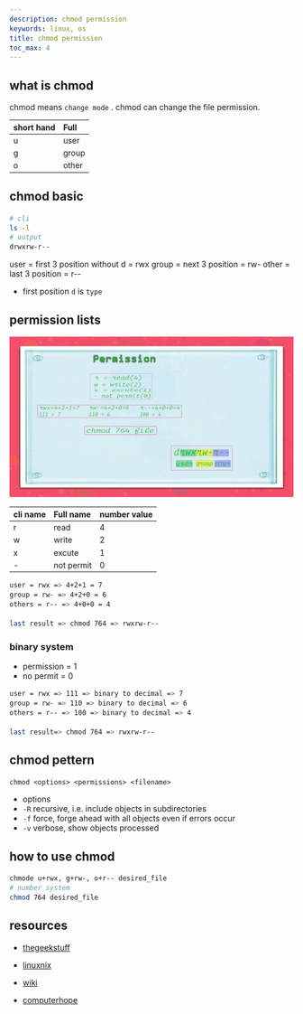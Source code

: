 ```yaml
---
description: chmod permission
keywords: linux, os
title: chmod permission
toc_max: 4
---
```


## what is chmod

chmod means `change mode` . chmod can change the file permission.

| short hand     | Full     |
| :------------- | :------------- |
| u      | user    |
| g | group|
| o | other |

## chmod basic

```bash
# cli
ls -l
# output
drwxrw-r--
```

user = first 3 position without d = rwx
group = next 3 position = rw-
other = last 3 position = r--

* first position `d` is `type`

## permission lists

![img](./img/permission.png)

| cli name     | Full name     | number value |
| :------------- | :------------- | ------|
| r      | read       | 4 |
| w     | write       | 2 |
| x      | excute       | 1 |
| -      | not permit       | 0|

```bash
user = rwx => 4+2+1 = 7
group = rw- => 4+2+0 = 6
others = r-- => 4+0+0 = 4

last result => chmod 764 => rwxrw-r--
```

### binary system

* permission = 1
* no permit = 0

```bash
user = rwx => 111 => binary to decimal => 7
group = rw- => 110 => binary to decimal => 6
others = r-- => 100 => binary to decimal => 4

last result=> chmod 764 => rwxrw-r--
```

## chmod pettern

`chmod <options> <permissions> <filename>`

* options
 * `-R` recursive, i.e. include objects in subdirectories
 * `-f` force, forge ahead with all objects even if errors occur
 * `-v` verbose, show objects processed

## how to use chmod

```bash
chmode u+rwx, g+rw-, o+r-- desired_file
# number system
chmod 764 desired_file
```

## resources

* [thegeekstuff](https://goo.gl/9AQEYW)

* [linuxnix](https://www.linuxnix.com/chmod-command-explained-linuxunix/)
* [wiki](https://en.wikipedia.org/wiki/Chmod)
* [computerhope](https://www.computerhope.com/unix/uchmod.htm)
